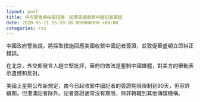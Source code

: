 ```yaml
---
layout: post
title: 中方警告將採取措施　回應美國收緊中國記者簽證
date: 2020-05-11 15:59:18.000000000 +08:00
categories: rss
---
```


中國政府警告說，將採取措施回應美國收緊中國記者簽證，並敦促華盛頓立即糾正錯誤。

在北京，外交部發言人趙立堅批評，華府的做法是壓制中國媒體，對美方的舉動表示遺憾和反對。

美國上星期公布新規定，由今日起收緊中國記者的簽證期限限制到90天，但容許續期，但港澳記者除外。記者簽證通常沒有期限，除非轉職到其他傳媒機構。
